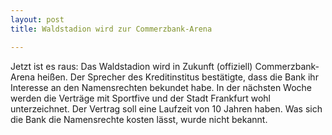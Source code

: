 ```yaml
---
layout: post
title: Waldstadion wird zur Commerzbank-Arena

---
```


Jetzt ist es raus: Das Waldstadion wird in Zukunft (offiziell) Commerzbank-Arena heißen. Der Sprecher des Kreditinstitus bestätigte, dass die Bank ihr Interesse an den Namensrechten bekundet habe. In der nächsten Woche werden die Verträge mit Sportfive und der Stadt Frankfurt wohl unterzeichnet. Der Vertrag soll eine Laufzeit von 10 Jahren haben. Was sich die Bank die Namensrechte kosten lässt, wurde nicht bekannt.


